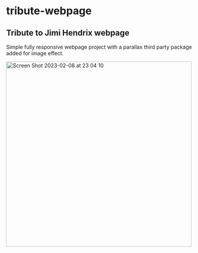# tribute-webpage
## Tribute to Jimi Hendrix webpage

Simple fully responsive webpage project with a parallax third party package added for image effect.

<img width="500" alt="Screen Shot 2023-02-08 at 23 04 10" src="https://user-images.githubusercontent.com/107240729/217524820-3edbf131-6a52-4e90-90d4-8b56b1cce206.png">
